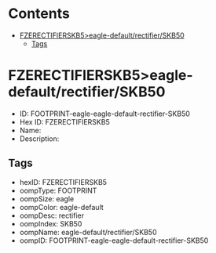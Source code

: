 



Contents
========

* [FZERECTIFIERSKB5>eagle-default/rectifier/SKB50](#fzerectifierskb5eagle-defaultrectifierskb50)
	* [Tags](#tags)

# FZERECTIFIERSKB5>eagle-default/rectifier/SKB50

- ID: FOOTPRINT-eagle-eagle-default-rectifier-SKB50
- Hex ID: FZERECTIFIERSKB5
- Name: 
- Description: 

## Tags

- hexID: FZERECTIFIERSKB5
- oompType: FOOTPRINT
- oompSize: eagle
- oompColor: eagle-default
- oompDesc: rectifier
- oompIndex: SKB50
- oompName: eagle-default/rectifier/SKB50
- oompID: FOOTPRINT-eagle-eagle-default-rectifier-SKB50
